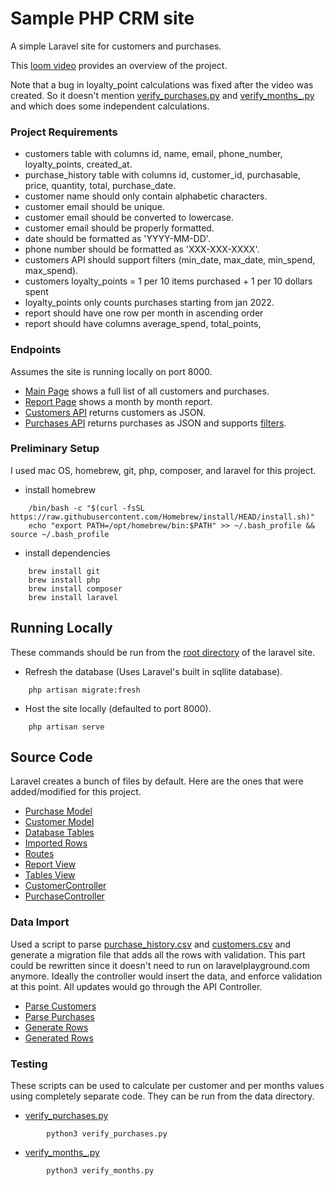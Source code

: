 # Sample PHP CRM site

A simple Laravel site for customers and purchases.

This [loom video](https://www.loom.com/share/41b7a03e518d4e0fb24edce071a9f363) provides an overview of the project.

Note that a bug in loyalty_point calculations was fixed after the video was created.  So it doesn't mention [verify_purchases.py](data/verify_months.py) and [verify_months_.py](data/verify_months.py) and   which does some independent calculations.

### Project Requirements

- customers table with columns id, name, email, phone_number, loyalty_points, created_at.
- purchase_history table with columns id, customer_id, purchasable, price, quantity, total, purchase_date.
- customer name should only contain alphabetic characters.
- customer email should be unique.
- customer email should be converted to lowercase.
- customer email should be properly formatted.
- date should be formatted as 'YYYY-MM-DD'.
- phone number should be formatted as 'XXX-XXX-XXXX'.
- customers API should support filters (min_date, max_date, min_spend, max_spend).
- customers loyalty_points = 1 per 10 items purchased + 1 per 10 dollars spent
- loyalty_points only counts purchases starting from jan 2022.
- report should have one row per month in ascending order
- report should have columns average_spend, total_points, 

### Endpoints

Assumes the site is running locally on port 8000.

- [Main Page](http://127.0.0.1:8000/) shows a full list of all customers and purchases.
- [Report Page](http://127.0.0.1:8000/report) shows a month by month report.
- [Customers API](http://127.0.0.1:8000/customers) returns customers as JSON.
- [Purchases API](http://127.0.0.1:8000/purchases) returns purchases as JSON and supports [filters](http://127.0.0.1:8000/purchases?max_spend=4000).

### Preliminary Setup

I used mac OS, homebrew, git, php, composer, and laravel for this project.

- install homebrew
```
    /bin/bash -c "$(curl -fsSL https://raw.githubusercontent.com/Homebrew/install/HEAD/install.sh)"
    echo "export PATH=/opt/homebrew/bin:$PATH" >> ~/.bash_profile && source ~/.bash_profile
```
- install dependencies
```
    brew install git
    brew install php
    brew install composer
    brew install laravel
```

## Running Locally

These commands should be run from the [root directory](laravel/crm) of the laravel site.

- Refresh the database (Uses Laravel's built in sqllite database).
```
    php artisan migrate:fresh
```
- Host the site locally (defaulted to port 8000).
```
    php artisan serve
```
## Source Code

Laravel creates a bunch of files by default.
Here are the ones that were added/modified for this project.

- [Purchase Model](laravel/crm/app/Models/Purchase.php)
- [Customer Model](laravel/crm/app/Models/Customer.php)
- [Database Tables](laravel/crm/database/migrations/0001_01_01_000003_create_tables.php)
- [Imported Rows](laravel/crm/database/migrations/0001_01_01_000004_create_rows.php)
- [Routes](laravel/crm/routes/web.php)
- [Report View](laravel/crm/resources/views/report.blade.php)
- [Tables View](laravel/crm/resources/views/result.blade.php)
- [CustomerController](laravel/crm/app/Http/Controllers/CustomerController.php)
- [PurchaseController](laravel/crm/app/Http/Controllers/PurchaseController.php)

### Data Import

Used a script to parse [purchase_history.csv](data/purchase_history.csv) and [customers.csv](data/customers.csv) and generate a migration file that adds all the rows with validation.  This part could be rewritten since it doesn't need to run on laravelplayground.com anymore.  Ideally the controller would insert the data, and enforce validation at this point.  All updates would go through the API Controller.

- [Parse Customers](data/parse_customers.sh)
- [Parse Purchases](data/parse_purchases.sh)
- [Generate Rows](data/generate_rows.sh)
- [Generated Rows](data/rows.php)

### Testing

These scripts can be used to calculate per customer and per months values using completely separate code.
They can be run from the data directory.

- [verify_purchases.py](data/verify_months.py)
```
        python3 verify_purchases.py
```

- [verify_months_.py](data/verify_months.py)
```
        python3 verify_months.py
```